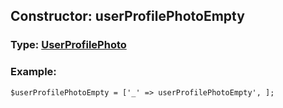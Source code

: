 ## Constructor: userProfilePhotoEmpty  



### Type: [UserProfilePhoto](../types/UserProfilePhoto.md)

### Example:


```
$userProfilePhotoEmpty = ['_' => userProfilePhotoEmpty', ];
```